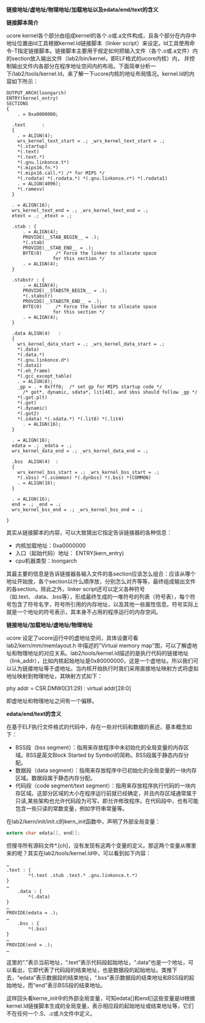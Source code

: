 
**链接地址/虚地址/物理地址/加载地址以及edata/end/text的含义**

**链接脚本简介**

ucore kernel各个部分由组成kernel的各个.o或.a文件构成，且各个部分在内存中地址位置由ld工具根据kernel.ld链接脚本（linker
script）来设定。ld工具使用命令-T指定链接脚本。链接脚本主要用于规定如何把输入文件（各个.o或.a文件）内的section放入输出文件（lab2/bin/kernel，即ELF格式的ucore内核）内，
并控制输出文件内各部分在程序地址空间内的布局。下面简单分析一下/lab2/tools/kernel.ld，来了解一下ucore内核的地址布局情况。kernel.ld的内容如下所示：

```
OUTPUT_ARCH(loongarch)
ENTRY(kernel_entry)
SECTIONS
{
    . = 0xa0000000;

  .text      :
  {
    . = ALIGN(4);
    wrs_kernel_text_start = .; _wrs_kernel_text_start = .;
    *(.startup)
    *(.text) 
    *(.text.*)
    *(.gnu.linkonce.t*)
    *(.mips16.fn.*) 
    *(.mips16.call.*) /* for MIPS */
    *(.rodata) *(.rodata.*) *(.gnu.linkonce.r*) *(.rodata1)
    . = ALIGN(4096);
    *(.ramexv)
  }

  . = ALIGN(16);
  wrs_kernel_text_end = .; _wrs_kernel_text_end = .;
  etext = .; _etext = .;

  .stab : {
      . = ALIGN(4);
      PROVIDE(__STAB_BEGIN__ = .);
      *(.stab)
      PROVIDE(__STAB_END__ = .);
      BYTE(0)     /* Force the linker to allocate space
                 for this section */
      . = ALIGN(4);
  }

  .stabstr : {
      . = ALIGN(4);
      PROVIDE(__STABSTR_BEGIN__ = .);
      *(.stabstr)
      PROVIDE(__STABSTR_END__ = .);
      BYTE(0)     /* Force the linker to allocate space
                 for this section */
      . = ALIGN(4);
  }

  .data ALIGN(4)   : 
  {
    wrs_kernel_data_start = .; _wrs_kernel_data_start = .;
    *(.data)
    *(.data.*)
    *(.gnu.linkonce.d*)
    *(.data1)
    *(.eh_frame)
    *(.gcc_except_table)
    . = ALIGN(8);
    _gp = . + 0x7ff0;  /* set gp for MIPS startup code */
      /* got*, dynamic, sdata*, lit[48], and sbss should follow _gp */
    *(.got.plt)
    *(.got)
    *(.dynamic)
    *(.got2)
    *(.sdata) *(.sdata.*) *(.lit8) *(.lit4)
      . = ALIGN(16);
  }

  . = ALIGN(16);
  edata = .; _edata = .;
  wrs_kernel_data_end = .; _wrs_kernel_data_end = .;

  .bss  ALIGN(4)  :
  {
    wrs_kernel_bss_start = .; _wrs_kernel_bss_start = .;
    *(.sbss) *(.scommon) *(.dynbss) *(.bss) *(COMMON)
    . = ALIGN(16);
  }

  . = ALIGN(16);
  end = .; _end = .;
  wrs_kernel_bss_end = .; _wrs_kernel_bss_end = .;

}
```
其实从链接脚本的内容，可以大致猜出它指定告诉链接器的各种信息：

* 内核加载地址：0xa0000000
* 入口（起始代码）地址： ENTRY(kern\_entry)
* cpu机器类型：loongarch

其最主要的信息是告诉链接器各输入文件的各section应该怎么组合：应该从哪个地址开始放，各个section以什么顺序放，分别怎么对齐等等，最终组成输出文件的各section。除此之外，linker script还可以定义各种符号（如.text、.data、.bss等），形成最终生成的一堆符号的列表（符号表），每个符号包含了符号名字，符号所引用的内存地址，以及其他一些属性信息。符号实际上就是一个地址的符号表示，其本身不占用的程序运行的内存空间。

**链接地址/加载地址/虚地址/物理地址**

ucore 设定了ucore运行中的虚地址空间，具体设置可看lab2/kern/mm/memlayout.h 中描述的"Virtual memory map"图，可以了解虚地址和物理地址的对应关系。lab2/tools/kernel.ld描述的是执行代码的链接地址（link\_addr），比如内核起始地址是0x80000000，这是一个虚地址。所以我们可以认为链接地址等于虚地址。当内核开始执行时我们采用直接地址映射方式将虚拟地址映射到物理地址，其映射方式如下：

phy addr  = CSR.DMW0[31:29]  : virtual addr[28:0] 

即虚地址和物理地址之间有一个偏移。

**edata/end/text的含义**

在基于ELF执行文件格式的代码中，存在一些对代码和数据的表述，基本概念如下：

* BSS段（bss segment）：指用来存放程序中未初始化的全局变量的内存区域。BSS是英文Block
Started by Symbol的简称。BSS段属于静态内存分配。
* 数据段（data segment）：指用来存放程序中已初始化的全局变量的一块内存区域。数据段属于静态内存分配。
* 代码段（code segment/text segment）：指用来存放程序执行代码的一块内存区域。这部分区域的大小在程序运行前就已经确定，并且内存区域通常属于只读,某些架构也允许代码段为可写，即允许修改程序。在代码段中，也有可能包含一些只读的常数变量，例如字符串常量等。

在lab2/kern/init/init.c的kern\_init函数中，声明了外部全局变量：
```c
extern char edata[], end[];
```
但搜寻所有源码文件\*.[ch]，没有发现有这两个变量的定义。那这两个变量从哪里来的呢？其实在lab2/tools/kernel.ld中，可以看到如下内容：
```
…
.text : {
        *(.text .stub .text.* .gnu.linkonce.t.*)
}
…
    .data : {
        *(.data)
}
…
PROVIDE(edata = .);
…
    .bss : {
        *(.bss)
}
…
PROVIDE(end = .);
…
```
这里的“.”表示当前地址，“.text”表示代码段起始地址，“.data”也是一个地址，可以看出，它即代表了代码段的结束地址，也是数据段的起始地址。类推下去，“edata”表示数据段的结束地址，“.bss”表示数据段的结束地址和BSS段的起始地址，而“end”表示BSS段的结束地址。

这样回头看kerne\_init中的外部全局变量，可知edata[]和end[]这些变量是ld根据kernel.ld链接脚本生成的全局变量，表示相应段的起始地址或结束地址等，它们不在任何一个.S、.c或.h文件中定义。



